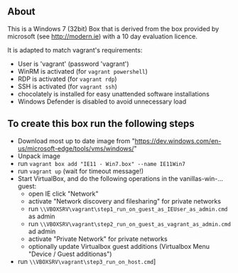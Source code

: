 About
-----

This is a Windows 7 (32bit) Box that is derived from the box provided by
microsoft (see http://modern.ie) with a 10 day evaluation licence.

It is adapted to match vagrant's requirements:

 * User is 'vagrant' (password 'vagrant')
 * WinRM is activated (for ``vagrant powershell``)
 * RDP is activated (for ``vagrant rdp``)
 * SSH is activated (for ``vagrant ssh``)
 * chocolately is installed for easy unattended software installations
 * Windows Defender is disabled to avoid unnecessary load



To create this box run the following steps
---------------------------------------------------------------------------------

* Download most up to date image from "https://dev.windows.com/en-us/microsoft-edge/tools/vms/windows/"
* Unpack image
* run ``vagrant box add "IE11 - Win7.box" --name IE11Win7``
* run ``vagrant up`` (wait for timeout message!)
* Start VirtualBox, and do the following operations in the vanillas-win-... guest:
  * open IE click "Network"
  * activate "Network discovery and filesharing" for private networks
  * run ``\\VBOXSRV\vagrant\step1_run_on_guest_as_IEUser_as_admin.cmd`` as admin
  * run ``\\VBOXSRV\vagrant\step2_run_on_guest_as_vagrant_as_admin.cmd`` ad admin
  * activate "Private Network" for private networks
  * optionally update Virtualbox guest additions (Virtualbox Menu "Device / Guest additionas")
* run ``\\VBOXSRV\vagrant\step3_run_on_host.cmd``]